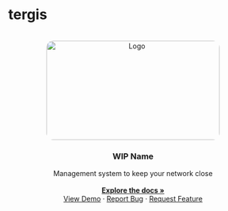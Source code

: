 # tergis


<!-- PROJECT LOGO -->
<br />
<div align="center" id='readme-top'>
  <img src="https://cdn.dribbble.com/users/5030338/screenshots/11158900/media/4a1c09cd612996098031920bf821a9ea.gif" alt="Logo" target='blank' width="350" height="200" style='border-radius: 1em'>

  <h3 align="center">WIP Name</h3>

  <p align="center">
    Management system to keep your network close
    <br />
    <br />
    <a href="https://github.com/WackyChomp/resonance"><strong>Explore the docs »</strong></a>
    <br />
    <a href="https://github.com/WackyChomp/resonance">View Demo</a>
    ·
    <a href="https://github.com/WackyChomp/resonance/issues">Report Bug</a>
    ·
    <a href="https://github.com/WackyChomp/resonance/issues">Request Feature</a>
  </p>
</div>

<br />